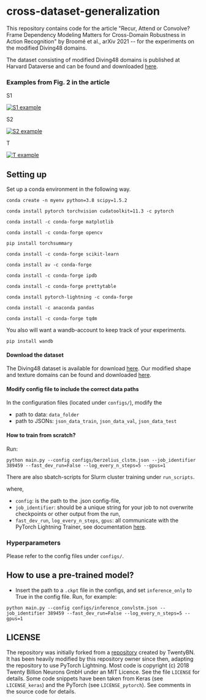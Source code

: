 # cross-dataset-generalization

This repository contains code for the article "Recur, Attend or Convolve? Frame Dependency Modeling Matters for Cross-Domain Robustness in Action Recognition" by Broomé et al., arXiv 2021 -- for the experiments on the modified Diving48 domains.


The dataset consisting of modified Diving48 domains is published at Harvard Dataverse and can be found and downloaded [here](https://doi.org/10.7910/DVN/MXJPIZ).


### Examples from Fig. 2 in the article

S1

[![S1 example](https://img.youtube.com/vi/MipgpaWbfSU/0.jpg)](https://youtu.be/MipgpaWbfSU)

S2

[![S2 example](https://img.youtube.com/vi/PkXZZQezQAo/0.jpg)](https://youtu.be/PkXZZQezQAo)

T

[![T example](https://img.youtube.com/vi/_Lq1VeKnGMg/0.jpg)](https://youtu.be/_Lq1VeKnGMg)



## Setting up

Set up a conda environment in the following way.

`conda create -n myenv python=3.8 scipy=1.5.2`

`conda install pytorch torchvision cudatoolkit=11.3 -c pytorch`

`conda install -c conda-forge matplotlib`

`conda install -c conda-forge opencv`

`pip install torchsummary`

`conda install -c conda-forge scikit-learn`

`conda install av -c conda-forge`

`conda install -c conda-forge ipdb`

`conda install -c conda-forge prettytable`

`conda install pytorch-lightning -c conda-forge`

`conda install -c anaconda pandas`

`conda install -c conda-forge tqdm`

You also will want a wandb-account to keep track of your experiments.

`pip install wandb`

#### Download the dataset
The Diving48 dataset is available for download [here](http://www.svcl.ucsd.edu/projects/resound/dataset.html).
Our modified shape and texture domains can be found and downloaded [here](https://doi.org/10.7910/DVN/MXJPIZ).

#### Modify config file to include the correct data paths
In the configuration files (located under `configs/`), modify the
- path to data: `data_folder`
- path to JSONs: `json_data_train`, `json_data_val`, `json_data_test`

#### How to train from scratch?
Run:

`python main.py --config configs/berzelius_clstm.json --job_identifier 389459 --fast_dev_run=False --log_every_n_steps=5 --gpus=1`

There are also sbatch-scripts for Slurm cluster training under `run_scripts`.

where,
- `config`: is the path to the .json config-file,
- `job_identifier`: should be a unique string for your job to not overwrite checkpoints or other output from the run,
- `fast_dev_run`, `log_every_n_steps`, `gpus`: all communicate with the PyTorch Lightning Trainer, see documentation [here](https://pytorch-lightning.readthedocs.io/en/latest/common/trainer.html).

### Hyperparameters
Please refer to the config files under `configs/`.


## How to use a pre-trained model?
- Insert the path to a `.ckpt` file in the configs, and set `inference_only` to True in the config file.
Run, for example:

`python main.py --config configs/inference_convlstm.json --job_identifier 389459 --fast_dev_run=False --log_every_n_steps=5 --gpus=1`


## LICENSE
The repository was initially forked from a [repository](https://github.com/TwentyBN/smth-smth-baseline/) created by TwentyBN. It has been heavily modified by this repository owner since then, adapting the repository to use PyTorch Lightning. 
Most code is copyright (c) 2018 Twenty Billion Neurons GmbH under an MIT Licence. See the file `LICENSE` for details.
Some code snippets have been taken from Keras (see `LICENSE_keras`) and the PyTorch (see `LICENSE_pytorch`). See comments in the source code for details.
